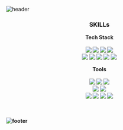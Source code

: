 
 ![header](https://capsule-render.vercel.app/api?type=slice&color=gradient&height=200&section=header&text=Hello%20SeYoung's%20Git&fontSize=40&animation=fadeIn&fontAlign=70&rotate=12&stroke=A6A6A6)



<div align=center>
 <h3><b>SKILLs<b></h3>

 Tech Stack <br><br>
 <img src="https://img.shields.io/badge/Java-2AA5DC?style=flat-square&logo=JAVA&logoColor=white"/>
 <img src="https://img.shields.io/badge/Android-3DDC84?style=flat-square&logo=Android&logoColor=white"/>
 <img src="https://img.shields.io/badge/C-FFB80B?style=flat-square&logo=C&logoColor=white"/>
 <img src="https://img.shields.io/badge/Python-8BC0D0?style=flat-square&logo=Python&logoColor=black"/>
  <br>
 <img src="https://img.shields.io/badge/Html-CC6699?style=flat-square&logo=html&logoColor=white"/>
 <img src="https://img.shields.io/badge/CSS-FF7F7F?style=flat-square&logo=css&logoColor=black"/>
 <img src="https://img.shields.io/badge/JavaScript-FFE200?style=flat-square&logo=JavaScript&logoColor=white"/>
 <img src="https://img.shields.io/badge/SpringBoot-0ABF53?style=flat-square&logo=SpringBoot&logoColor=white"/>
 <img src="https://img.shields.io/badge/React-018EF5?style=flat-square&logo=React&logoColor=white"/>
 
 Tools <br><br>
  <img src="https://img.shields.io/badge/VisualStudioCode-94399E?style=flat-square&logo=VisualStudioCode&logoColor=white"/>
 <img src="https://img.shields.io/badge/IntelliJ-00274E?style=flat-square&logo=IntelliJ&logoColor=white"/>
 <img src="https://img.shields.io/badge/Eclipse-F6F6F6?style=flat-square&logo=Eclipse&logoColor=black"/>
 <br>
 <img src="https://img.shields.io/badge/MongoDB-FFB71B?style=flat-square&logo=MySQL&logoColor=white"/>
 <img src="https://img.shields.io/badge/MySQL-FF66AA?style=flat-square&logo=MySQL&logoColor=white"/>
 <br>
 <img src="https://img.shields.io/badge/RStudio-0093DD?style=flat-square&logo=RStudio&logoColor=white"/>
 <img src="https://img.shields.io/badge/AndroidStudio-FFDD00?style=flat-square&logo=AndroidStudio&logoColor=13324B"/>
 <img src="https://img.shields.io/badge/3DMax-0AC18E?style=flat-square&logo=3dMax&logoColor=black"/>
 <img src="https://img.shields.io/badge/Git-F64935?style=flat-square&logo=Git&logoColor=white"/>
 <br><br><br>
 
</div>
  
   ![footer](https://capsule-render.vercel.app/api?type=slice&color=gradient&height=100&section=footer)
